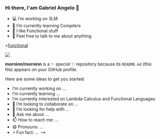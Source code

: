### Hi there, I'am Gabriel Angelo 👋

- 💻 I’m working on 3LM
- 📖 I’m currently learning Compilers 
- 🧐 I like Functional stuff
- 🤠 Feel free to talk to me about anything


<[functional](https://user-images.githubusercontent.com/51804622/136234558-267de4a8-531a-44d1-a523-2ef725019ccb.jpg)

![](https://komarev.com/ghpvc/?username=morninn&color=blueviolet&style=flat)



**morninn/morninn** is a ✨ _special_ ✨ repository because its `README.md` (this file) appears on your GitHub profile.

Here are some ideas to get you started:

- I’m currently working on ...
- I’m currently learning ...
- I’m currently interested on Lambda Calculus and Functional Languages 
- 👯 I’m looking to collaborate on ...
- 🤔 I’m looking for help with ...
- 💬 Ask me about ...
- 📫 How to reach me: ...
- 😄 Pronouns: ...
- ⚡ Fun fact: ...
-->
